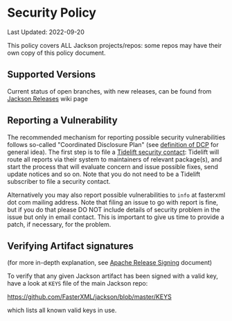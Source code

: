 # Security Policy

Last Updated: 2022-09-20

This policy covers ALL Jackson projects/repos: some repos may have their own copy of this policy document.

## Supported Versions

Current status of open branches, with new releases, can be found from [Jackson Releases](https://github.com/FasterXML/jackson/wiki/Jackson-Releases)
wiki page

## Reporting a Vulnerability

The recommended mechanism for reporting possible security vulnerabilities follows
so-called "Coordinated Disclosure Plan" (see [definition of DCP](https://vuls.cert.org/confluence/display/Wiki/Coordinated+Vulnerability+Disclosure+Guidance)
for general idea). The first step is to file a [Tidelift security contact](https://tidelift.com/security):
Tidelift will route all reports via their system to maintainers of relevant package(s), and start the
process that will evaluate concern and issue possible fixes, send update notices and so on.
Note that you do not need to be a Tidelift subscriber to file a security contact.

Alternatively you may also report possible vulnerabilities to `info` at fasterxml dot com
mailing address. Note that filing an issue to go with report is fine, but if you do that please
DO NOT include details of security problem in the issue but only in email contact.
This is important to give us time to provide a patch, if necessary, for the problem.

## Verifying Artifact signatures

(for more in-depth explanation, see [Apache Release Signing](https://infra.apache.org/release-signing#keys-policy) document)

To verify that any given Jackson artifact has been signed with a valid key, have a look at `KEYS` file of the main Jackson repo:

https://github.com/FasterXML/jackson/blob/master/KEYS

which lists all	known valid keys in use.
